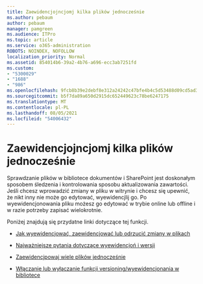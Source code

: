 ```yaml
---
title: Zaewidencjojncjomj kilka plików jednocześnie
ms.author: pebaum
author: pebaum
manager: pamgreen
ms.audience: ITPro
ms.topic: article
ms.service: o365-administration
ROBOTS: NOINDEX, NOFOLLOW
localization_priority: Normal
ms.assetid: 854014b6-39a2-4b76-a696-ecc3ab7251fd
ms.custom:
- "5300029"
- "1688"
- "986"
ms.openlocfilehash: 9fcb8b39e2debf8e312a24242c47bfe4b4c5d53488d09cd5ad33d54ae109b10b
ms.sourcegitcommit: b5f7da89a650d2915dc652449623c78be6247175
ms.translationtype: MT
ms.contentlocale: pl-PL
ms.lasthandoff: 08/05/2021
ms.locfileid: "54006432"
---
```

# <a name="check-in-several-files-at-once"></a>Zaewidencjojncjomj kilka plików jednocześnie

Sprawdzanie plików w bibliotece dokumentów i SharePoint jest doskonałym sposobem śledzenia i kontrolowania sposobu aktualizowania zawartości. Jeśli chcesz wprowadzić zmiany w pliku w witrynie i chcesz się upewnić, że nikt inny nie może go edytować, wyewidencjlij go. Po wyewidencjonowania pliku możesz go edytować w trybie online lub offline i w razie potrzeby zapisać wielokrotnie.

Poniżej znajdują się przydatne linki dotyczące tej funkcji.

- [Jak wyewidencjować, zaewidencjować lub odrzucić zmiany w plikach](https://support.office.com/article/check-out-check-in-or-discard-changes-to-files-in-a-library-7e2c12a9-a874-4393-9511-1378a700f6de)

- [Najważniejsze pytania dotyczące wyewidencjoń i wersji](https://support.office.com/article/Top-questions-about-check-out-check-in-and-versions-7E941339-E972-4C7A-A79A-80A1FCF84076)

- [Zaewidencjpowaj wiele plików jednocześnie](https://support.office.com/article/check-out-check-in-or-discard-changes-to-files-in-a-library-7e2c12a9-a874-4393-9511-1378a700f6de)

- [Włączanie lub wyłączanie funkcji versioning/wyewidencjonania w bibliotece](https://support.office.com/article/enable-and-configure-versioning-for-a-list-or-library-1555d642-23ee-446a-990a-bcab618c7a37)

  
